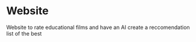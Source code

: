 # Website
Website to rate educational films and have an AI create a reccomendation list of the best
